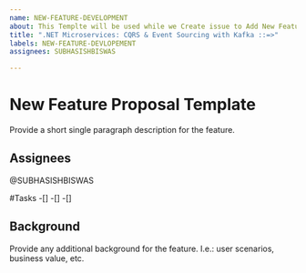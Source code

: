 ```yaml
---
name: NEW-FEATURE-DEVELOPMENT
about: This Templte will be used while we Create issue to Add New Feature
title: ".NET Microservices: CQRS & Event Sourcing with Kafka ::=>"
labels: NEW-FEATURE-DEVLOPEMENT
assignees: SUBHASISHBISWAS

---
```


# New Feature Proposal Template
Provide a short single paragraph description for the feature. 

## Assignees
@SUBHASISHBISWAS

#Tasks
-[]
-[]
-[]

## Background
Provide any additional background for the feature. I.e.: user scenarios, business value, etc.
